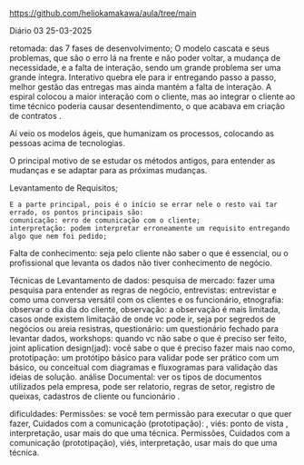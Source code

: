 https://github.com/heliokamakawa/aula/tree/main

Diário 03  25-03-2025 

retomada:
	das 7 fases de desenvolvimento;
	O modelo cascata e seus problemas, que são o erro lá na frente e não poder voltar, a mudança de necessidade, e a falta de interação, sendo um grande problema ser uma grande íntegra.
Interativo quebra ele para ir entregando passo a passo, melhor gestão das entregas mas ainda mantém a falta de interação.
A espiral colocou a maior interação com o cliente, mas ao integrar o cliente ao time técnico poderia causar desentendimento, o que acabava em criação de contratos .

Aí veio os modelos ágeis, que humanizam os processos, colocando as pessoas acima de tecnologias.

O principal motivo de se estudar os métodos antigos, para entender as mudanças e se adaptar para as próximas mudanças.

      
Levantamento de Requisitos;

	E a parte principal, pois é o início se errar nele o resto vai tar errado, os pontos principais são:
 	comunicação: erro de comunicação com o cliente;
 	interpretação: podem interpretar erroneamente um requisito entregando algo que nem foi pedido;
Falta de conhecimento: seja pelo cliente não saber o que é essencial, ou o profissional que levanta os dados não tiver conhecimento de negócio.

Técnicas de Levantamento de dados: 
pesquisa de mercado: fazer uma pesquisa para entender as regras de negócio,
entrevistas: entrevistar e como uma conversa versátil com os clientes e os funcionário, 
etnografia: observar o dia dia do cliente, 
observação: a observação é mais limitada, casos onde existem limitação de onde vc pode ir, seja por segredos de negócios ou areia resistras, 
questionário: um questionário fechado para levantar dados, 
workshops: quando vc não sabe o que é preciso ser feito, 
joint aplication design(jad): você sabe o que é preciso fazer mais nao como, 
prototipação: um protótipo básico para validar pode ser prático com um básico, ou conceitual com diagramas e fluxogramas para validação das ideias de solução.
análise Documental: ver os tipos de documentos utilizados pela empresa, pode ser relatorio, regras de setor, registro de queixas, cadastros de cliente ou funcionário  .


dificuldades:
	Permissões: se você tem permissão para executar o que quer fazer, 
Cuidados com a comunicação (prototipação): , 
viés: ponto de vista , 
interpretação,
usar mais do que uma técnica.
	Permissões, Cuidados com a comunicação (prototipação), viés, interpretação, usar mais do que uma técnica.

